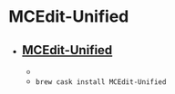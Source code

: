 # MCEdit-Unified
- [MCEdit-Unified](https://www.mcedit-unified.net/)
  - 
  - 
  - `brew cask install MCEdit-Unified`
